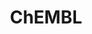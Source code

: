 ---
bigquery: https://console.cloud.google.com/bigquery?p=patents-public-data&d=ebi_chembl&page=dataset
citation: '"The ChEMBL database in 2017." Anna Gaulton, Anne Hersey, Michał Nowotka,
  A Patrícia Bento, Jon Chambers, David Mendez, Prudence Mutowo, Francis Atkinson,
  Louisa J Bellis, Elena Cibrián-Uhalte, Mark Davies, Nathan Dedman, Anneli Karlsson,
  María Paula Magariños, John P Overington, George Papadatos, Ines Smit, Andrew R
  Leach Nucleic acids Research (2017) 45 (Database Issue), D945-D954'
contributors: European Bioinformatics Institute
cost: None
description: ChEMBL Data is a manually curated database of small molecules used in
  drug discovery, including information about existing patented drugs.
documentation: 'schema: https://www.ebi.ac.uk/chembl/db_schema


  '
last_edit: Mon, 04 Apr 2022 19:07:30 GMT
location: https://console.cloud.google.com/marketplace/product/google_patents_public_datasets/chembl
maintained_by: EMBL-EBI, an outstation of European Molecular Biology Laboratory
related_publications: '

  ChEMBL: towards direct deposition of bioassay data.


  Mendez D, Gaulton A, Bento AP, Chambers J, De Veij M, Félix E, Magariños MP, Mosquera
  JF, Mutowo P, Nowotka M, Gordillo-Marañón M, Hunter F, Junco L, Mugumbate G, Rodriguez-Lopez
  M, Atkinson F, Bosc N, Radoux CJ, Segura-Cabrera A, Hersey A, Leach AR.


  — Nucleic Acids Res. 2019; 47(D1):D930-D940. doi: 10.1093/nar/gky1075

  '
schema_fields: '[''domain_type'', ''molecular_species'', ''stem_class'', ''standard_type'',
  ''type'', ''patent_id'', ''component_id'', ''chebi_par_id'', ''last_page'', ''warning_year'',
  ''log_id'', ''cell_source_organism'', ''src_short_name'', ''l4'', ''smid'', ''acd_most_bpka'',
  ''mechanism_of_action'', ''binding_site_comment'', ''hrac_code'', ''mol_atc_id'',
  ''hbd'', ''research_stem'', ''cx_logd'', ''rtb'', ''relation'', ''first_approval'',
  ''rgid'', ''clo_id'', ''class_level'', ''previous_company'', ''confidence'', ''caloha_id'',
  ''site_id'', ''mol_irac_id'', ''res_stem_id'', ''accession'', ''l8'', ''drug_record_id'',
  ''level3'', ''qed_weighted'', ''title'', ''assay_subcellular_fraction'', ''domain_id'',
  ''withdrawn_country'', ''bao_id'', ''alogp'', ''ro3_pass'', ''met_id'', ''metabolite_record_id'',
  ''stat'', ''mc_organism'', ''efo_id'', ''doi'', ''nda_type'', ''acd_logp'', ''indref_id'',
  ''tax_id'', ''withdrawn_reason'', ''l1'', ''standard_inchi_key'', ''usan_year'',
  ''cx_logp'', ''atc_code'', ''target_mapping'', ''isoform'', ''year'', ''compound_key'',
  ''first_in_class'', ''relationship_type'', ''drug_substance_flag'', ''canonical_smiles'',
  ''full_molformula'', ''warning_class'', ''end_position'', ''direct_interaction'',
  ''assay_param_id'', ''assay_id'', ''oc_id'', ''ad_type'', ''prod_pat_id'', ''targcomp_id'',
  ''irac_class_id'', ''level1'', ''updated_by'', ''l7'', ''parameter_value'', ''assay_strain'',
  ''metref_id'', ''assay_tissue'', ''site_name'', ''company'', ''value'', ''level3_description'',
  ''assay_cell_type'', ''cell_name'', ''cell_description'', ''compsyn_id'', ''cellosaurus_id'',
  ''status'', ''prodrug'', ''ref_id'', ''mesh_id'', ''cell_source_tissue'', ''standard_flag'',
  ''mechanism_comment'', ''standard_value'', ''tid'', ''molecular_mechanism'', ''cx_most_apka'',
  ''ref_url'', ''chirality'', ''subgroup'', ''qudt_units'', ''lle'', ''usan_stem'',
  ''toid'', ''standard_relation'', ''delist_flag'', ''protein_class_id'', ''submission_date'',
  ''idx'', ''black_box_warning'', ''biocomp_id'', ''heavy_atoms'', ''cl_lincs_id'',
  ''acd_most_apka'', ''volume'', ''comments'', ''potential_duplicate'', ''l5'', ''relationship_desc'',
  ''normal_range_max'', ''mc_tax_id'', ''homologue'', ''polymer_flag'', ''inorganic_flag'',
  ''data_validity_comment'', ''patent_expire_date'', ''le'', ''standard_inchi'', ''met_comment'',
  ''patent_use_code'', ''chembl_id'', ''pathway_id'', ''db_source'', ''action_type'',
  ''predbind_id'', ''molecule_type'', ''assay_organism'', ''std_act_id'', ''parameter_type'',
  ''parent_type'', ''full_mwt'', ''cidx'', ''prediction_method'', ''ingredient'',
  ''tissue_id'', ''cpd_str_alert_id'', ''molsyn_id'', ''assay_class_id'', ''l2'',
  ''syn_type'', ''therapeutic_flag'', ''ddd_id'', ''level5'', ''warning_description'',
  ''confidence_score'', ''alert_id'', ''approval_date'', ''assay_category'', ''units'',
  ''strength'', ''sequence_md5sum'', ''parent_id'', ''mol_hrac_id'', ''withdrawn_year'',
  ''ddd_admr'', ''who_extra'', ''max_phase_for_ind'', ''assay_source'', ''uberon_id'',
  ''drugind_id'', ''target_type'', ''hrac_class_id'', ''tbl'', ''molregno'', ''comp_go_id'',
  ''assay_tax_id'', ''cx_most_bpka'', ''irac_code'', ''mesh_heading'', ''num_lipinski_ro5_violations'',
  ''pref_name'', ''priority'', ''activity_id'', ''cell_source_tax_id'', ''domain_description'',
  ''related_tid'', ''withdrawn_class'', ''helm_notation'', ''domain_name'', ''who_name'',
  ''warning_type'', ''actsm_id'', ''entity_type'', ''synonyms'', ''targrel_id'', ''activity_comment'',
  ''mc_target_type'', ''tid_fixed'', ''upper_value'', ''cell_ontology_id'', ''dosed_ingredient'',
  ''src_id'', ''mol_frac_id'', ''site_residues'', ''standard_text_value'', ''alert_name'',
  ''authors'', ''parent_molregno'', ''bto_id'', ''src_compound_id'', ''molfile'',
  ''dosage_form'', ''activity_count'', ''formulation_id'', ''publication_number'',
  ''withdrawn_flag'', ''src_assay_id'', ''enzyme_name'', ''variant_id'', ''warning_country'',
  ''country'', ''issue'', ''sitecomp_id'', ''ass_cls_map_id'', ''level1_description'',
  ''aromatic_rings'', ''version'', ''compound_name'', ''level4_description'', ''published_units'',
  ''component_synonym'', ''path'', ''description'', ''topical'', ''entity_id'', ''job_id'',
  ''alert_set_id'', ''enzyme_tid'', ''db_version'', ''efo_term'', ''target_desc'',
  ''first_page'', ''warning_id'', ''text_value'', ''indication_class'', ''mw_monoisotopic'',
  ''label'', ''bao_format'', ''doc_id'', ''downgraded'', ''ddd_units'', ''go_id'',
  ''hbd_lipinski'', ''pubmed_id'', ''src_description'', ''published_type'', ''acd_logd'',
  ''active_ingredient'', ''bei'', ''ap_id'', ''warnref_id'', ''hba_lipinski'', ''record_id'',
  ''published_relation'', ''aspect'', ''relationship'', ''oral'', ''source'', ''level2_description'',
  ''aidx'', ''num_ro5_violations'', ''short_name'', ''route'', ''usan_stem_id'', ''compd_id'',
  ''standard_upper_value'', ''component_type'', ''mc_target_accession'', ''active_molregno'',
  ''natural_product'', ''sequence'', ''met_conversion'', ''as_id'', ''l3'', ''pchembl_value'',
  ''frac_code'', ''published_value'', ''applicant_full_name'', ''parenteral'', ''availability_type'',
  ''ref_type'', ''annotation'', ''usan_substem'', ''doc_type'', ''patent_no'', ''level2'',
  ''sei'', ''cell_id'', ''curated_by'', ''mecref_id'', ''protclasssyn_id'', ''ddd_value'',
  ''mc_target_name'', ''curation_comment'', ''pathway_key'', ''species_group_flag'',
  ''co_stem_id'', ''structure_type'', ''start_position'', ''num_alerts'', ''abstract'',
  ''innovator_company'', ''protein_class_desc'', ''parent_go_id'', ''assay_type'',
  ''stem'', ''updated_on'', ''product_id'', ''mec_id'', ''orig_description'', ''max_phase'',
  ''result_flag'', ''protein_class_synonym'', ''creation_date'', ''assay_desc'', ''trade_name'',
  ''substrate_record_id'', ''source_domain_id'', ''ridx'', ''bao_endpoint'', ''ddd_comment'',
  ''organism'', ''uo_units'', ''usan_stem_definition'', ''frac_class_id'', ''set_name'',
  ''major_class'', ''mw_freebase'', ''smarts'', ''definition'', ''hba'', ''disease_efficacy'',
  ''class_type'', ''comp_class_id'', ''l6'', ''standard_units'', ''normal_range_min'',
  ''journal'', ''name'', ''psa'', ''selectivity_comment'', ''assay_test_type'', ''last_active'',
  ''mutation'', ''level4'', ''drug_product_flag'']'
shortname: chembl
tags:
- biotechnology
- health
- chemical
- bioinformatics
- medical
terms_of_use: CC BY-SA 3.0
title: ChEMBL
uuid: e232a192-965c-4ec9-904c-155b6dfe56c5
---